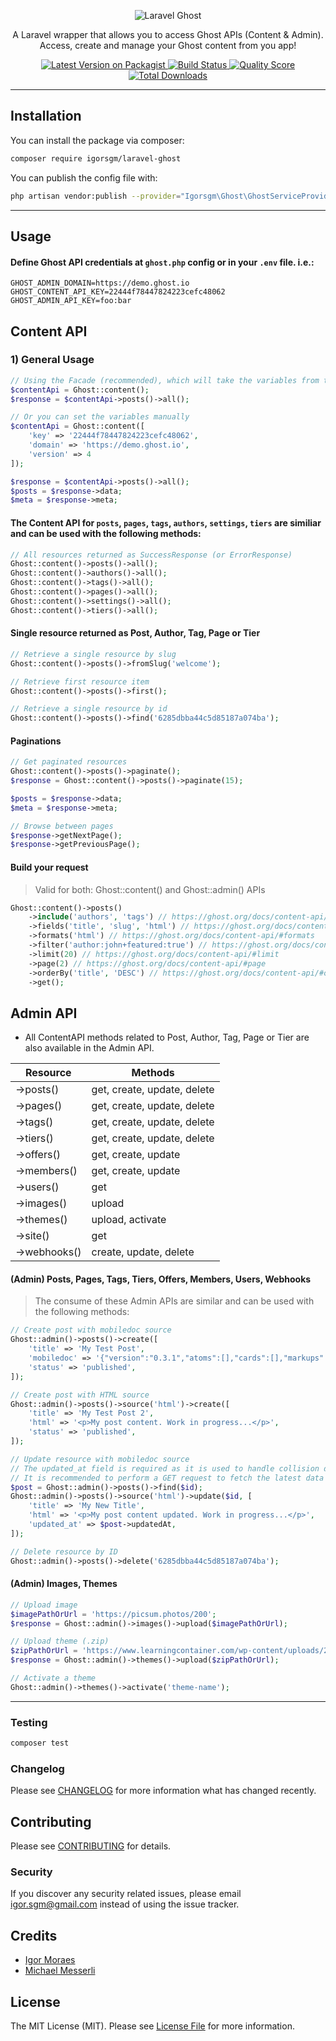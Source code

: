 <p align="center">
    <img src="https://raw.githubusercontent.com/igorsgm/laravel-ghost/master/logo.png" alt="Laravel Ghost">
</p>

<p align="center">A Laravel wrapper that allows you to access Ghost APIs (Content & Admin). Access, create and manage your Ghost content from you app!</p>

<p align="center">
    <a href="https://packagist.org/packages/igorsgm/laravel-ghost">
        <img src="https://img.shields.io/packagist/v/igorsgm/laravel-ghost.svg?style=flat-square" alt="Latest Version on Packagist">
    </a>
    <a href="https://travis-ci.org/igorsgm/laravel-ghost">
        <img src="https://img.shields.io/scrutinizer/build/g/igorsgm/laravel-ghost/master?style=flat-square" alt="Build Status">
    </a>
    <a href="https://scrutinizer-ci.com/g/igorsgm/laravel-ghost">
        <img src="https://img.shields.io/scrutinizer/g/igorsgm/laravel-ghost.svg?style=flat-square" alt="Quality Score">
    </a>
    <a href="https://packagist.org/packages/igorsgm/laravel-ghost">
        <img src="https://img.shields.io/packagist/dt/igorsgm/laravel-ghost.svg?style=flat-square" alt="Total Downloads">
    </a>
</p>

<hr/>

## Installation

You can install the package via composer:

```bash
composer require igorsgm/laravel-ghost
```

You can publish the config file with:

```bash
php artisan vendor:publish --provider="Igorsgm\Ghost\GhostServiceProvider" --tag="ghost-config"
```
___

## Usage
#### Define Ghost API credentials at `ghost.php` config or in your `.env` file. i.e.:
```
GHOST_ADMIN_DOMAIN=https://demo.ghost.io
GHOST_CONTENT_API_KEY=22444f78447824223cefc48062
GHOST_ADMIN_API_KEY=foo:bar
```

## Content API

### 1) General Usage 
```php
// Using the Facade (recommended), which will take the variables from the ghost.php config file
$contentApi = Ghost::content();
$response = $contentApi->posts()->all();

// Or you can set the variables manually
$contentApi = Ghost::content([
    'key' => '22444f78447824223cefc48062',
    'domain' => 'https://demo.ghost.io',
    'version' => 4
]);

$response = $contentApi->posts()->all();
$posts = $response->data;
$meta = $response->meta;
```

#### The Content API for `posts`, `pages`, `tags`, `authors`, `settings`, `tiers` are similiar and can be used with the following methods:

```php
// All resources returned as SuccessResponse (or ErrorResponse)
Ghost::content()->posts()->all();
Ghost::content()->authors()->all();
Ghost::content()->tags()->all();
Ghost::content()->pages()->all();
Ghost::content()->settings()->all();
Ghost::content()->tiers()->all();
```

#### Single resource returned as Post, Author, Tag, Page or Tier
```php
// Retrieve a single resource by slug
Ghost::content()->posts()->fromSlug('welcome');

// Retrieve first resource item
Ghost::content()->posts()->first();

// Retrieve a single resource by id
Ghost::content()->posts()->find('6285dbba44c5d85187a074ba');
```

#### Paginations
```php
// Get paginated resources
Ghost::content()->posts()->paginate();
$response = Ghost::content()->posts()->paginate(15);

$posts = $response->data;
$meta = $response->meta;

// Browse between pages
$response->getNextPage();
$response->getPreviousPage();
```

#### Build your request
> Valid for both: Ghost::content() and Ghost::admin() APIs

```php
Ghost::content()->posts()
    ->include('authors', 'tags') // https://ghost.org/docs/content-api/#include
    ->fields('title', 'slug', 'html') // https://ghost.org/docs/content-api/#fields
    ->formats('html') // https://ghost.org/docs/content-api/#formats
    ->filter('author:john+featured:true') // https://ghost.org/docs/content-api/#filtering
    ->limit(20) // https://ghost.org/docs/content-api/#limit
    ->page(2) // https://ghost.org/docs/content-api/#page
    ->orderBy('title', 'DESC') // https://ghost.org/docs/content-api/#order
    ->get();
```

## Admin API
- All ContentAPI methods related to Post, Author, Tag, Page or Tier are also available in the Admin API.

| Resource     | Methods                     |
|--------------|-----------------------------|
| ->posts()    | get, create, update, delete |
| ->pages()    | get, create, update, delete |
| ->tags()     | get, create, update, delete |
| ->tiers()    | get, create, update, delete |
| ->offers()   | get, create, update         |
| ->members()  | get, create, update         |
| ->users()    | get                         |
| ->images()   | upload                      |
| ->themes()   | upload, activate            |
| ->site()     | get                         |
| ->webhooks() | create, update, delete      |


#### (Admin) Posts, Pages, Tags, Tiers, Offers, Members, Users, Webhooks 
> The consume of these Admin APIs are similar and can be used with the following methods:
```php
// Create post with mobiledoc source
Ghost::admin()->posts()->create([
    'title' => 'My Test Post',
    'mobiledoc' => '{"version":"0.3.1","atoms":[],"cards":[],"markups":[],"sections":[[1,"p",[[0,[],0,"My post content. Work in progress..."]]]]}',
    'status' => 'published',
]);

// Create post with HTML source
Ghost::admin()->posts()->source('html')->create([
    'title' => 'My Test Post 2',
    'html' => '<p>My post content. Work in progress...</p>',
    'status' => 'published',
]);

// Update resource with mobiledoc source
// The updated_at field is required as it is used to handle collision detection, and ensure you’re not overwriting more recent updates.
// It is recommended to perform a GET request to fetch the latest data before updating a resource.
$post = Ghost::admin()->posts()->find($id);
Ghost::admin()->posts()->source('html')->update($id, [
    'title' => 'My New Title',
    'html' => '<p>My post content updated. Work in progress...</p>',
    'updated_at' => $post->updatedAt,
]);

// Delete resource by ID
Ghost::admin()->posts()->delete('6285dbba44c5d85187a074ba');
```

#### (Admin) Images, Themes
```php
// Upload image
$imagePathOrUrl = 'https://picsum.photos/200';
$response = Ghost::admin()->images()->upload($imagePathOrUrl);

// Upload theme (.zip)
$zipPathOrUrl = 'https://www.learningcontainer.com/wp-content/uploads/2020/05/sample-zip-file.zip';
$response = Ghost::admin()->themes()->upload($zipPathOrUrl);

// Activate a theme
Ghost::admin()->themes()->activate('theme-name');
```

___
### Testing

```bash
composer test
```

### Changelog

Please see [CHANGELOG](CHANGELOG.md) for more information what has changed recently.

## Contributing

Please see [CONTRIBUTING](CONTRIBUTING.md) for details.

### Security

If you discover any security related issues, please email igor.sgm@gmail.com instead of using the issue tracker.

## Credits

- [Igor Moraes](https://github.com/igorsgm)
- [Michael Messerli](https://github.com/messerli90)

## License

The MIT License (MIT). Please see [License File](LICENSE.md) for more information.
